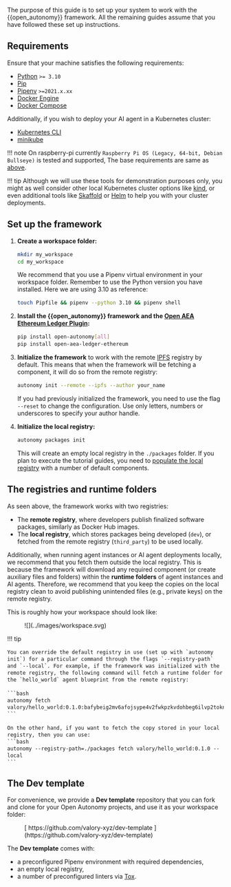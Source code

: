 The purpose of this guide is to set up your system to work with the {{open_autonomy}} framework. All the remaining guides assume that you have followed these set up instructions.

## Requirements

Ensure that your machine satisfies the following requirements:

- [Python](https://www.python.org/) `>= 3.10`
- [Pip](https://pip.pypa.io/en/stable/installation/)
- [Pipenv](https://pipenv.pypa.io/en/latest/installation.html) `>=2021.x.xx`
- [Docker Engine](https://docs.docker.com/engine/install/)
- [Docker Compose](https://docs.docker.com/compose/install/)

Additionally, if you wish to deploy your AI agent in a Kubernetes cluster:

- [Kubernetes CLI](https://kubernetes.io/docs/tasks/tools/)
- [minikube](https://minikube.sigs.k8s.io/docs/)


!!! note
    On raspberry-pi currently `Raspberry Pi OS (Legacy, 64-bit, Debian Bullseye)` is tested and supported, The base requirements are same as [above](#requirements).

!!! tip
	Although we will use these tools for demonstration purposes only, you might as well consider other local Kubernetes cluster options like [kind](https://kind.sigs.k8s.io/docs/user/quick-start/), or even additional tools like [Skaffold](https://skaffold.dev/) or [Helm](https://helm.sh/) to help you with your cluster deployments.

## Set up the framework

1. **Create a workspace folder:**

    ```bash
    mkdir my_workspace
    cd my_workspace
    ```

    We recommend that you use a Pipenv virtual environment in your workspace folder. Remember to use the Python version you have installed. Here we are using 3.10 as reference:

    ```bash
    touch Pipfile && pipenv --python 3.10 && pipenv shell
    ```

2. **Install the {{open_autonomy}} framework and the [Open AEA Ethereum Ledger Plugin](https://pypi.org/project/open-aea-ledger-ethereum):**

    ```bash
    pip install open-autonomy[all]
    pip install open-aea-ledger-ethereum
    ```

3. **Initialize the framework** to work with the remote [IPFS](https://ipfs.io) registry by default. This means that when the framework will be fetching a component, it will do so from the remote registry:

    ```bash
    autonomy init --remote --ipfs --author your_name
    ```

    If you had previously initialized the framework, you need to use the flag `--reset` to change the configuration. Use only letters, numbers or underscores to specify your author handle.

4. **Initialize the local registry:**

    ```bash
    autonomy packages init
    ```

    This will create an empty local registry in the `./packages` folder. If you plan to execute the tutorial guides, you need to [populate the local registry](./overview_of_the_development_process.md#populate-the-local-registry-for-the-guides) with a number of default components.

## The registries and runtime folders

As seen above, the framework works with two registries:

* The **remote registry**, where developers publish finalized software packages, similarly as Docker Hub images.
* The **local registry**, which stores packages being developed (`dev`), or fetched from the remote registry (`third_party`) to be used locally.

Additionally, when running agent instances or AI agent deployments locally, we recommend that you fetch them outside the local registry. This is because the framework will download any required component (or create auxiliary files and folders) within the **runtime folders** of agent instances and AI agents. Therefore, we recommend that you keep the copies on the local registry clean to avoid publishing unintended files (e.g., private keys) on the remote registry.

This is roughly how your workspace should look like:

<figure markdown>
![](../images/workspace.svg)
</figure>

!!! tip

    You can override the default registry in use (set up with `autonomy init`) for a particular command through the flags `--registry-path` and `--local`. For example, if the framework was initialized with the remote registry, the following command will fetch a runtime folder for the `hello_world` agent blueprint from the remote registry:

    ```bash
    autonomy fetch valory/hello_world:0.1.0:bafybeig2mv6afojsype4v2fwkpzkvdohbeg6ilvp2tokn7i6ub2csd6wxi
    ```

    On the other hand, if you want to fetch the copy stored in your local registry, then you can use:
    ```bash
    autonomy --registry-path=./packages fetch valory/hello_world:0.1.0 --local
    ```

## The Dev template

For convenience, we provide a **Dev template** repository that you can fork and clone for your Open Autonomy projects, and use it as your workspace folder:

<figure markdown>
[ https://github.com/valory-xyz/dev-template ](https://github.com/valory-xyz/dev-template)
</figure>

The **Dev template** comes with:

* a preconfigured Pipenv environment with required dependencies,
* an empty local registry,
* a number of preconfigured linters via [Tox](https://tox.wiki/en/latest/).
